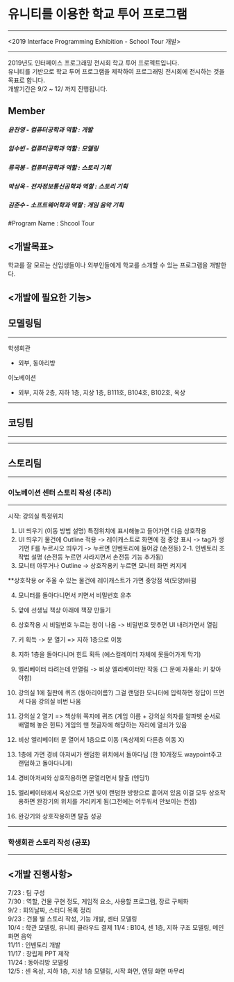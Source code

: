 # 유니티를 이용한 학교 투어 프로그램

***
<2019 Interface Programming Exhibition - School Tour 개발>
***

2019년도 인터페이스 프로그래밍 전시회 학교 투어 프로젝트입니다.\
유니티를 기반으로 학교 투어 프로그램을 제작하여 프로그래밍 전시회에 전시하는 것을 목표로 합니다.\
개발기간은 9/2 ~ 12/ 까지 진행됩니다.

## Member
##### 윤찬영 - 컴퓨터공학과 역할 : 개발
##### 임수빈 - 컴퓨터공학과 역할 : 모델링
##### 류국봉 - 컴퓨터공학과 역할 : 스토리 기획
##### 박상욱 - 전자정보통신공학과 역할 : 스토리 기획
##### 김준수 - 소프트웨어학과 역할 : 게임 음악 기획

#Program Name : Shcool Tour

<개발목표>
----------
학교를 잘 모르는 신입생들이나 외부인들에게 학교를 소개할 수 있는 프로그램을 개발한다.

<개발에 필요한 기능>
--------------------
## 모델링팀
***
학생회관
- 외부, 동아리방

이노베이션
- 외부, 지하 2층, 지하 1층, 지상 1층, B111호, B104호, B102호, 옥상
***
## 코딩팀
***

***
## 스토리팀
***
### 이노베이션 센터 스토리 작성 (추리)
***
시작: 강의실 특정위치
1. UI 띄우기 (이동 방법 설명) 특정위치에 표시해놓고 들어가면 다음 상호작용
2. UI 띄우기 물건에 Outline 적용 -> 레이캐스트로 화면에 점 중앙 표시 -> tag가 생기면
F를 누르시오 띄우기 -> 누르면 인벤토리에 들어감 (손전등)
2-1. 인벤토리 조작법 설명 (손전등 누르면 사라지면서 손전등 기능 추가됨)
3. 모니터 아무거나 Outline -> 상호작용키 누르면 모니터 화면 켜지게

**상호작용 or 주울 수 있는 물건에 레이캐스트가 가면 중앙점 색(모양)바뀜

4. 모니터를 돌아다니면서 키면서 비밀번호 유추
5. 앞에 선생님 책상 아래에 책장 만들기 
6. 상호작용 시 비밀번호 누르는 창이 나옴 -> 비밀번호 맞추면 UI 내려가면서 열림
7. 키 획득 -> 문 열기 => 지하 1층으로 이동

8. 지하 1층을 돌아다니며 힌트 획득 (에스컬레이터 자체에 못들어가게 막기)
9. 엘리베이터 타려는데 안열림 -> 비상 엘리베이터만 작동 (그 문에 자물쇠: 키 찾아야함)
10. 강의실 1에 칠판에 퀴즈 (동아리이름?) 그걸 랜덤한 모니터에 입력하면 정답이 뜨면서
다음 강의실 비번 나옴
11. 강의실 2 열기 => 책상위 쪽지에 퀴즈 (게임 이름 + 강의실 의자를 알파벳 순서로 배열해 놓은 힌트)
게임의 맨 첫글자에 해당하는 자리에 열쇠가 있음
12. 비상 엘리베이터 문 열어서 1층으로 이동 (옥상제외 다른층 이동 X)
13. 1층에 가면 경비 아저씨가 랜덤한 위치에서 돌아다님 (한 10개정도 waypoint주고 랜덤하고 돌아다니게)
14. 경비아저씨와 상호작용하면 문열리면서 탈출 (엔딩1)
15. 엘리베이터에서 옥상으로 가면 빛이 랜덤한 방향으로 흩어져 있음 이걸 모두 상호작용하면 완강기의 위치를 가리키게 됨(그전에는 어두워서 안보이는 컨셉)
16. 완강기와 상호작용하면 탈출 성공
***
### 학생회관 스토리 작성 (공포) 
***
<개발 진행사항>
---------------
7/23  : 팀 구성\
7/30  : 역할, 건물 구현 정도, 게임적 요소, 사용할 프로그램, 장르 구체화\
9/2   : 회의날짜, 스터디 목록 정리\
9/23  : 건물 별 스토리 작성, 기능 개발, 센터 모델링\
10/4  : 학관 모델링, 유니티 클라우드 결제
11/4  : B104, 센 1층, 지하 구조 모델링, 메인 화면 음악\
11/11 : 인벤토리 개발\
11/17 : 창립제 PPT 제작\
11/24 : 동아리방 모델링\
12/5  : 센 옥상, 지하 1층, 지상 1층 모델링, 시작 화면, 엔딩 화면 마무리
